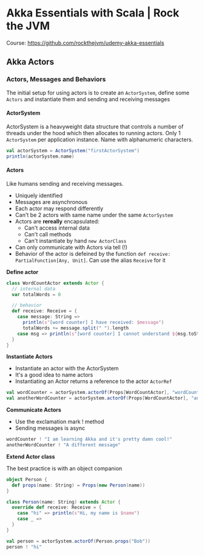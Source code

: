 # Akka Essentials with Scala | Rock the JVM

Course: https://github.com/rockthejvm/udemy-akka-essentials

## Akka Actors

### Actors, Messages and Behaviors

The initial setup for using actors is to create an ```ActorSystem```, define some ```Actors``` and instantiate them and sending and receiving messages

#### ActorSystem
ActorSystem is a heavyweight data structure that controls a number of threads under the hood which then allocates to running actors.
Only 1 ```ActorSystem``` per application instance. Name with alphanumeric characters.

```scala
val actorSystem = ActorSystem("firstActorSystem")
println(actorSystem.name)
```

#### Actors

Like humans sending and receiving messages.
* Uniquely identified
* Messages are asynchronous
* Each actor may respond differently
* Can't be 2 actors with same name under the same ```ActorSystem```
* Actors are **rereally** encapsulated:
  * Can't access internal data
  * Can't call methods
  * Can't instantiate by hand ```new ActorClass```
* Can only communicate with Actors via tell (!)
* Behavior of the actor is defeined by the function ```def receive: PartialFunction[Any, Unit]```. Can use the alias  ```Receive``` for it

**Define actor**

```scala
class WordCountActor extends Actor {
  // internal data
  var totalWords = 0

  // behavior
  def receive: Receive = {
    case message: String =>
      println(s"[word counter] I have received: $message")
      totalWords += message.split(" ").length
    case msg => println(s"[word counter] I cannot understand ${msg.toString}")
  }
}
```

**Instantiate Actors**

* Instantiate an actor with the ActorSystem
* It's a good idea to name actors
* Instantiating an Actor returns a reference to the actor ```ActorRef```

```scala
val wordCounter = actorSystem.actorOf(Props[WordCountActor], "wordCounter")
val anotherWordCounter = actorSystem.actorOf(Props[WordCountActor], "anotherWordCounter")
```

**Communicate Actors**

* Use the exclamation mark ! method
* Sending messages is async

```scala
wordCounter ! "I am learning Akka and it's pretty damn cool!"
anotherWordCounter ! "A different message"
```

**Extend Actor class**

The best practice is with an object companion

```scala
object Person {
  def props(name: String) = Props(new Person(name))
}

class Person(name: String) extends Actor {
  override def receive: Receive = {
    case "hi" => println(s"Hi, my name is $name")
    case _ =>
  }
}

val person = actorSystem.actorOf(Person.props("Bob"))
person ! "hi"
```